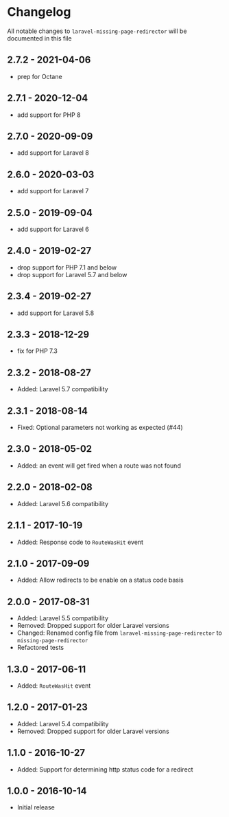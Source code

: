 # Changelog

All notable changes to `laravel-missing-page-redirector` will be documented in this file

## 2.7.2 - 2021-04-06

- prep for Octane

## 2.7.1 - 2020-12-04

- add support for PHP 8

## 2.7.0 - 2020-09-09

- add support for Laravel 8

## 2.6.0 - 2020-03-03

- add support for Laravel 7

## 2.5.0 - 2019-09-04

- add support for Laravel 6

## 2.4.0 - 2019-02-27
- drop support for PHP 7.1 and below
- drop support for Laravel 5.7 and below

## 2.3.4 - 2019-02-27
- add support for Laravel 5.8

## 2.3.3 - 2018-12-29
- fix for PHP 7.3

## 2.3.2 - 2018-08-27
- Added: Laravel 5.7 compatibility

## 2.3.1 - 2018-08-14

- Fixed: Optional parameters not working as expected (#44)

## 2.3.0 - 2018-05-02
- Added: an event will get fired when a route was not found

## 2.2.0 - 2018-02-08
- Added: Laravel 5.6 compatibility

## 2.1.1 - 2017-10-19
- Added: Response code to `RouteWasHit` event

## 2.1.0 - 2017-09-09
- Added: Allow redirects to be enable on a status code basis

## 2.0.0 - 2017-08-31
- Added: Laravel 5.5 compatibility
- Removed: Dropped support for older Laravel versions
- Changed: Renamed config file from `laravel-missing-page-redirector` to `missing-page-redirector`
- Refactored tests

## 1.3.0 - 2017-06-11
- Added: `RouteWasHit` event

## 1.2.0 - 2017-01-23
- Added: Laravel 5.4 compatibility
- Removed: Dropped support for older Laravel versions

## 1.1.0 - 2016-10-27
- Added: Support for determining http status code for a redirect

## 1.0.0 - 2016-10-14
- Initial release
